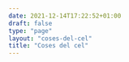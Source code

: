 ```yaml
---
date: 2021-12-14T17:22:52+01:00
draft: false
type: "page"
layout: "coses-del-cel"
title: "Coses del cel"
---
```

